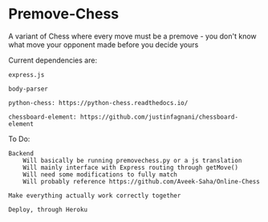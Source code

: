 # Premove-Chess
A variant of Chess where every move must be a premove - you don't know what move your opponent made before you decide yours

Current dependencies are:

    express.js

    body-parser

    python-chess: https://python-chess.readthedocs.io/

    chessboard-element: https://github.com/justinfagnani/chessboard-element

To Do:

    Backend
        Will basically be running premovechess.py or a js translation
        Will mainly interface with Express routing through getMove()
        Will need some modifications to fully match
        Will probably reference https://github.com/Aveek-Saha/Online-Chess
    
    Make everything actually work correctly together

    Deploy, through Heroku